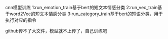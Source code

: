 cnn模型训练
1:run_emotion_train基于bert的短文本情感分类
2:run_vec_train基于word2Vec的短文本情感分类
3:run_category_train基于bert的短语分类，用于执行对应的指令

github传不了大文件，模型就不上传了，自己训练吧
